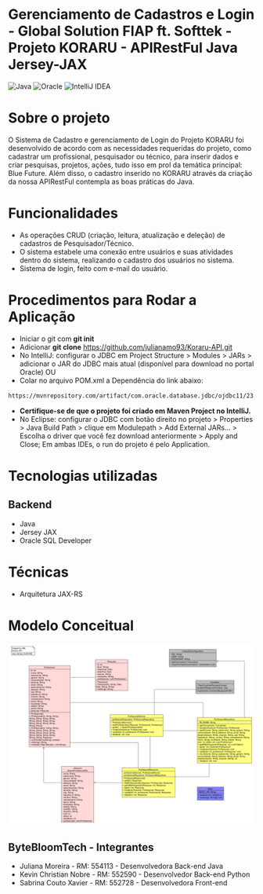 # Gerenciamento de Cadastros e Login - Global Solution FIAP ft. Softtek - Projeto KORARU - APIRestFul Java Jersey-JAX

![Java](https://img.shields.io/badge/java-%23ED8B00.svg?style=for-the-badge&logo=openjdk&logoColor=white)
![Oracle](https://img.shields.io/badge/Oracle-F80000?style=for-the-badge&logo=oracle&logoColor=white)
![IntelliJ IDEA](https://img.shields.io/badge/IntelliJIDEA-000000.svg?style=for-the-badge&logo=intellij-idea&logoColor=white)

# Sobre o projeto

O Sistema de Cadastro e gerenciamento de Login do Projeto KORARU foi desenvolvido de acordo com as necessidades requeridas do projeto, como cadastrar um profissional, pesquisador ou técnico, 
para inserir dados e criar pesquisas, projetos, ações, tudo isso em prol da temática principal: Blue Future. Além disso, o cadastro inserido no KORARU através da criação da nossa APIRestFul
contempla as boas práticas do Java.

# Funcionalidades

- As operações CRUD (criação, leitura, atualização e deleção) de cadastros de Pesquisador/Técnico.
- O sistema estabele uma conexão entre usuários e suas atividades dentro do sistema, realizando o cadastro dos usuários no sistema.
- Sistema de login, feito com e-mail do usuário.

# Procedimentos para Rodar a Aplicação
- Iniciar o git com **git init**
- Adicionar **git clone** https://github.com/julianamo93/Koraru-API.git
- No IntelliJ: configurar o JDBC em Project Structure > Modules > JARs > adicionar o JAR do JDBC mais atual (disponível para download no portal Oracle)
OU
- Colar no arquivo POM.xml a Dependência do link abaixo:
```bash
https://mvnrepository.com/artifact/com.oracle.database.jdbc/ojdbc11/23.3.0.23.09
```
- **Certifique-se de que o projeto foi criado em Maven Project no IntelliJ.**
- No Eclipse: configurar o JDBC com botão direito no projeto > Properties > Java Build Path > clique em Modulepath > Add External JARs… > Escolha o driver que você fez download anteriormente > Apply and Close;
Em ambas IDEs, o run do projeto é pelo Application.


# Tecnologias utilizadas

## Backend

- Java
- Jersey JAX
- Oracle SQL Developer

# Técnicas
- Arquitetura JAX-RS

# Modelo Conceitual
![diagramJavaGS](https://github.com/julianamo93/Koraru-API/blob/master/diagramUML_koraruAPI.png)

## ByteBloomTech - Integrantes
- Juliana Moreira - RM: 554113 - Desenvolvedora Back-end Java
- Kevin Christian Nobre - RM: 552590 - Desenvolvedor Back-end Python
- Sabrina Couto Xavier - RM: 552728 - Desenvolvedora Front-end
